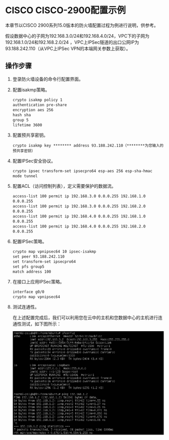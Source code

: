 # CISCO CISCO-2900配置示例<a name="zh-cn_topic_0053755650"></a>

本章节以CISCO 2900系列15.0版本的防火墙配置过程为例进行说明，供参考。

假设数据中心的子网为192.168.3.0/24和192.168.4.0/24，VPC下的子网为192.168.1.0/24和192.168.2.0/24 ，VPC上IPSec隧道的出口公网IP为93.188.242.110（从VPC上IPSec VPN的本端网关参数上获取）。

## 操作步骤<a name="section2968051315169"></a>

1.  登录防火墙设备的命令行配置界面。
2.  配置isakmp策略。

    ```
    crypto isakmp policy 1 
    authentication pre-share 
    encryption aes 256 
    hash sha 
    group 5 
    lifetime 3600
    ```

3.  配置预共享密钥。

    ```
    crypto isakmp key ******** address 93.188.242.110（********为您输入的预共享密钥） 
    ```

4.  配置IPSec安全协议。

    ```
    crypto ipsec transform-set ipsecpro64 esp-aes 256 esp-sha-hmac
    mode tunnel
    ```

5.  配置ACL（访问控制列表），定义需要保护的数据流。

    ```
    access-list 100 permit ip 192.168.3.0 0.0.0.255 192.168.1.0 0.0.0.255
    access-list 100 permit ip 192.168.3.0 0.0.0.255 192.168.2.0 0.0.0.255
    access-list 100 permit ip 192.168.4.0 0.0.0.255 192.168.1.0 0.0.0.255
    access-list 100 permit ip 192.168.4.0 0.0.0.255 192.168.2.0 0.0.0.255
    ```

6.  配置IPSec策略。

    ```
    crypto map vpnipsec64 10 ipsec-isakmp
    set peer 93.188.242.110
    set transform-set ipsecpro64
    set pfs group5
    match address 100
    ```

7.  在接口上应用IPSec策略。

    ```
    interface g0/0
    crypto map vpnipsec64
    ```

8.  测试连通性。

    在上述配置完成后，我们可以利用您在云中的主机和您数据中心的主机进行连通性测试，如下图所示：

    ![](figures/printscreen_testCISCO.png)


